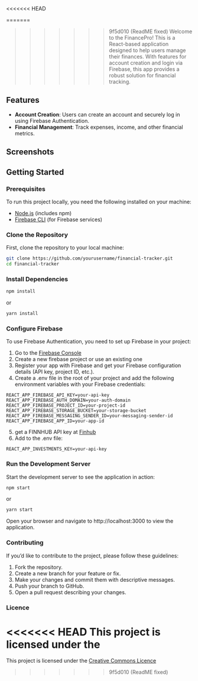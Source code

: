 <<<<<<< HEAD

=======
>>>>>>> 9f5d010 (ReadME fixed)
Welcome to the FinancePro! This is a React-based application designed to help users manage their finances. With features for account creation and login via Firebase, this app provides a robust solution for financial tracking.

## Features

- **Account Creation**: Users can create an account and securely log in using Firebase Authentication.
- **Financial Management**: Track expenses, income, and other financial metrics.

## Screenshots

## Getting Started

### Prerequisites

To run this project locally, you need the following installed on your machine:

- [Node.js](https://nodejs.org/) (includes npm)
- [Firebase CLI](https://firebase.google.com/docs/cli) (for Firebase services)

### Clone the Repository

First, clone the repository to your local machine:

```bash
git clone https://github.com/yourusername/financial-tracker.git
cd financial-tracker
```

### Install Dependencies
```bash
npm install
```
or
```bash
yarn install
```

### Configure Firebase
To use Firebase Authentication, you need to set up Firebase in your project:
1. Go to the [Firebase Console](https://console.firebase.google.com/)
2. Create a new firebase project or use an existing one
3. Register your app with Firebase and get your Firebase configuration details (API key, project ID, etc.).
4. Create a .env file in the root of your project and add the following environment variables with your Firebase credentials:
```plaintext
REACT_APP_FIREBASE_API_KEY=your-api-key
REACT_APP_FIREBASE_AUTH_DOMAIN=your-auth-domain
REACT_APP_FIREBASE_PROJECT_ID=your-project-id
REACT_APP_FIREBASE_STORAGE_BUCKET=your-storage-bucket
REACT_APP_FIREBASE_MESSAGING_SENDER_ID=your-messaging-sender-id
REACT_APP_FIREBASE_APP_ID=your-app-id
```
5. get a FINNHUB API key at [Finhub](https://finnhub.io/)
6. Add to the .env file:
```plaintext
REACT_APP_INVESTMENTS_KEY=your-api-key
```
### Run the Development Server
Start the development server to see the application in action:
```bash
npm start
```
or
```bash
yarn start
```
Open your browser and navigate to http://localhost:3000 to view the application.

### Contributing
If you’d like to contribute to the project, please follow these guidelines:
1. Fork the repository.
2. Create a new branch for your feature or fix.
3. Make your changes and commit them with descriptive messages.
4. Push your branch to GitHub.
5. Open a pull request describing your changes.

### Licence
<<<<<<< HEAD
This project is licensed under the
=======
This project is licensed under the [Creative Commons Licence](https://github.com/furthestgoose/financial-tracker/blob/master/LICENSE)
>>>>>>> 9f5d010 (ReadME fixed)
